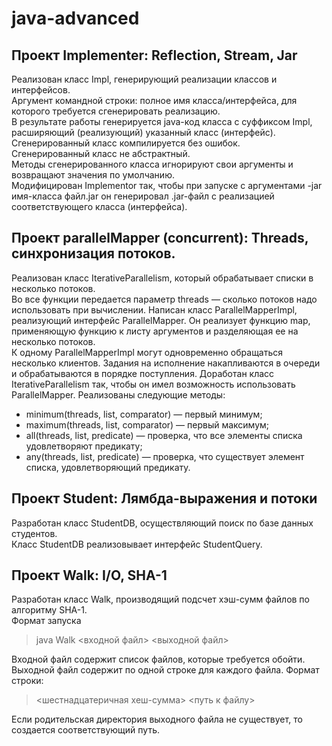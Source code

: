 # java-advanced

## Проект Implementer:  Reflection, Stream, Jar  
Реализован класс Impl, генерирующий реализации классов и интерфейсов.  
Аргумент командной строки: полное имя класса/интерфейса, для которого требуется сгенерировать реализацию.  
В результате работы генерируется java-код класса с суффиксом Impl, расширяющий (реализующий) указанный класс (интерфейс).   
Сгенерированный класс компилируется без ошибок.  
Сгенерированный класс не абстрактный.  
Методы сгенерированного класса игнорируют свои аргументы и возвращают значения по умолчанию.  
Модифицирован Implementor так, чтобы при запуске с аргументами -jar имя-класса файл.jar он генерировал .jar-файл с реализацией соответствующего класса (интерфейса).  
  
## Проект parallelMapper (concurrent): Threads, синхронизация потоков.
Реализован класс IterativeParallelism, который обрабатывает списки в несколько потоков.  
Во все функции передается параметр threads — сколько потоков надо использовать при вычислении.
Написан класс ParallelMapperImpl, реализующий интерфейс ParallelMapper. Он реализует функцию map, применяющую функцию к листу аргументов и разделяющая ее на несколько потоков.  
К одному ParallelMapperImpl могут одновременно обращаться несколько клиентов.
Задания на исполнение накапливаются в очереди и обрабатываются в порядке поступления.
Доработан класс IterativeParallelism так, чтобы он имел возможность использовать ParallelMapper.
Реализованы следующие методы:  
- minimum(threads, list, comparator) — первый минимум;  
- maximum(threads, list, comparator) — первый максимум;  
- all(threads, list, predicate) — проверка, что все элементы списка удовлетворяют предикату;
- any(threads, list, predicate) — проверка, что существует элемент списка, удовлетворяющий предикату.  

## Проект Student: Лямбда-выражения и потоки
Разработан класс StudentDB, осуществляющий поиск по базе данных студентов.  
Класс StudentDB реализовывает интерфейс StudentQuery.
## Проект Walk: I/O, SHA-1
Разработан класс Walk, производящий подсчет хэш-сумм файлов по алгоритму SHA-1.   
Формат запуска  
> java Walk <входной файл> <выходной файл>    
> 
Входной файл содержит список файлов, которые требуется обойти.  
Выходной файл содержит по одной строке для каждого файла. Формат строки:  
> <шестнадцатеричная хеш-сумма> <путь к файлу>   
>  
Если родительская директория выходного файла не существует, то создается соответствующий путь.  

